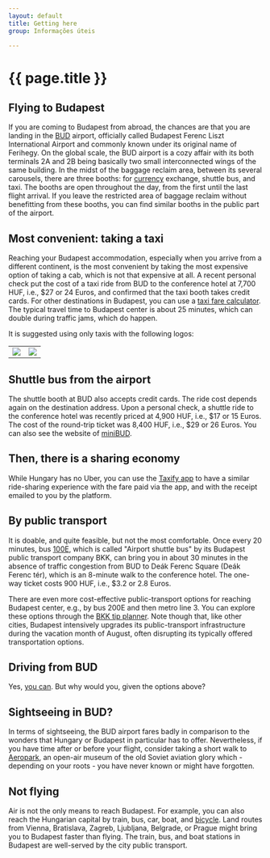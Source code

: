 ```yaml
---
layout: default
title: Getting here
group: Informações úteis

---
```




# {{ page.title }}

## Flying to Budapest
If you are coming to Budapest from abroad, the chances are that you are landing in the [BUD](https://www.bud.hu/en) airport, officially called Budapest Ferenc Liszt International Airport and commonly known under its original name of Ferihegy. On the global scale, the BUD airport is a cozy affair with its both terminals 2A and 2B being basically two small interconnected wings of the same building. In the midst of the baggage reclaim area, between its several carousels, there are three booths: for [currency]({{site.baseurl}}/currency.html) exchange, shuttle bus, and taxi. The booths are open throughout the day, from the first until the last flight arrival. If you leave the restricted area of baggage reclaim without benefitting from these booths, you can find similar booths in the public part of the airport.

## Most convenient: taking a taxi
Reaching your Budapest accommodation, especially when you arrive from a different continent, is the most convenient by taking the most expensive option of taking a cab, which is not that expensive at all. A recent personal check put the cost of a taxi ride from BUD to the conference hotel at 7,700 HUF, i.e., $27 or 24 Euros, and confirmed that the taxi booth takes credit cards. For other destinations in Budapest, you can use a [taxi fare calculator](https://www.taxifarefinder.com/main.php?city=Budapest-Hungary). The typical travel time to Budapest center is about 25 minutes, which can double during traffic jams, which do happen.

It is suggested using only taxis with the following logos:
<table style="width:100%;text-align:center;">
<tr>
  <td>
  <img src="{{site.baseurl}}/images/taxi/fotaxi.gif"/>
  </td>
  <td>
  <img  src="{{site.baseurl}}/images/taxi/citytaxi.gif"/>
  </td>  
</tr>

</table>

## Shuttle bus from the airport
The shuttle booth at BUD also accepts credit cards. The ride cost depends again on the destination address. Upon a personal check, a shuttle ride  to the conference hotel was recently priced at 4,900 HUF, i.e., $17 or 15 Euros. The cost of the round-trip ticket was 8,400 HUF, i.e., $29 or 26 Euros. You can also see the website of [miniBUD](https://www.minibud.hu/en).


## Then, there is a sharing economy
While Hungary has no Uber, you can use the [Taxify app](https://taxify.eu/) to have a similar ride-sharing experience with the fare paid via the app, and with the receipt emailed to you by the platform.

## By public transport
It is doable, and quite feasible, but not the most comfortable. Once every 20 minutes, bus [100E](https://bkk.hu/en/airport-shuttle/), which is called "Airport shuttle bus" by its Budapest public transport company BKK, can bring you in about 30 minutes in the absence of traffic congestion from BUD to Deák Ferenc Square (Deák Ferenc tér), which is an 8-minute walk to the conference hotel. The one-way ticket costs 900 HUF, i.e., $3.2 or 2.8 Euros.

There are even more cost-effective public-transport options for reaching Budapest center, e.g., by bus 200E and then metro line 3. You can explore these options through the [BKK tip planner](http://futar.bkk.hu/?map=13/47.501/19.053&layers=GSVB). Note though that, like other cities, Budapest intensively upgrades its public-transport infrastructure during the vacation month of August, often disrupting its typically offered transportation options.

## Driving from BUD
Yes, [you can](https://www.google.com/maps/dir/Budapest,+Budapest+Liszt+Ferenc+International+Airport+(BUD)/Budapest,+InterContinental+Budapest,+Ap%C3%A1czai+Csere+J%C3%A1nos+Street/@47.4281272,19.0353645,1z/data=!3m1!4b1!4m14!4m13!1m5!1m1!1s0x4741c1a4fe39860b:0x4ca4f6a650439aa1!2m2!1d19.2522958!2d47.4384587!1m5!1m1!1s0x4741dc3fa58464b9:0x93b34b6fa2fb655f!2m2!1d19.04767!2d47.4977!3e0). But why would you, given the options above?

## Sightseeing in BUD?
In terms of sightseeing, the BUD airport fares badly in comparison to the wonders that Hungary or Budapest in particular has to offer. Nevertheless, if you have time after or before your flight, consider taking a short walk to [Aeropark](https://en.wikipedia.org/wiki/Aeropark), an open-air museum of the old Soviet aviation glory which - depending on your roots - you have never known or might have forgotten.

## Not flying
Air is not the only means to reach Budapest. For example, you can also reach the Hungarian capital by train, bus, car, boat, and [bicycle]({{site.baseurl}}/bike-to-sigcomm.html). Land routes from Vienna, Bratislava, Zagreb, Ljubljana, Belgrade, or Prague might bring you to Budapest faster than flying. The train, bus, and boat stations in Budapest are well-served by the city public transport.


<!--
## How to get to Budapest

### Arriving by air
50 int'l airways have direct daily connections from European cities
11 discount airways serve 22 destinations.
The Hungarian international airport is Liszt Ferenc International Airport (BUD).

### Budapest by car or by train
Budapest can be reached in 2-5 hours from several neighboring capitals (e.g. Vienna, Bratislava, Zagreb, Ljubljana, Belgrade, Prague), this being faster than flying.


## How to get in town from the airport

### Best options
**By cab**

You pay at the booth right by the queue of taxis in  front of the airport). The cost to get to the city center is about 7000 HUF / 25 USD / 18,8 GBP / 21,2 EUR.

A taxi fare calculator can be found [here](https://www.taxifarefinder.com/main.php?city=Budapest-Hungary).

Travel time *~20-25 min (except rush hours - usually less than twice as base travel time).*

**By UBER**

There is no UBER in Hungary, but you can use the alternative [Taxify](https://taxify.eu/) app to order a taxi in comfortable manner just like in UBER (e.g., fares paid via the app, receipt sent via email).

Directions to [InterContinental](https://www.google.com/maps/dir/Budapest,+Budapest+Liszt+Ferenc+International+Airport+(BUD)/Budapest,+InterContinental+Budapest,+Ap%C3%A1czai+Csere+J%C3%A1nos+Street/@47.4600004,19.1168606,13z/data=!3m1!4b1!4m14!4m13!1m5!1m1!1s0x4741c1a4fe39860b:0x4ca4f6a650439aa1!2m2!1d19.2522958!2d47.4384587!1m5!1m1!1s0x4741dc3fa58464b9:0x93b34b6fa2fb655f!2m2!1d19.04767!2d47.4977!3e0)

Directions to [Vigadó](https://www.google.com/maps/dir/Budapest,+Budapest+Liszt+Ferenc+International+Airport+(BUD)/Budapest,+Vigad%C3%B3,+Vigad%C3%B3+t%C3%A9r/@47.4600004,19.1168606,13z/data=!3m1!4b1!4m14!4m13!1m5!1m1!1s0x4741c1a4fe39860b:0x4ca4f6a650439aa1!2m2!1d19.2522958!2d47.4384587!1m5!1m1!1s0x4741dc409f0b2279:0xc353a407f61bde5c!2m2!1d19.0494232!2d47.4958869!3e0)




### Cheaper alternatives: By public transport
**Airport [shuttle bus by public transportation](https://bkk.hu/en/airport-shuttle/)**

Single ticket price is **900 HUF** / 3,2 USD / 2,4 GBP / 2,7 EUR.

Travel time: *~20-30 min (except rush hours - usually less than twice as base travel time)*.


**Airport [shuttle by miniBUD](https://www.minibud.hu/en)**

The price is from **1900 HUF** / 8,5 USD / 5,1 GBP / 5,75 EUR (per person)
[https://www.budapest.com/travel/airport_transfer.en.html](https://www.budapest.com/travel/airport_transfer.en.html).

Travel time *~20-25 min (except rush hours - usually less than twice as base travel time).*

**Basic public transportation**

More information available via [this app](http://futar.bkk.hu/?map=13/47.501/19.053&layers=GSVB).
-->
